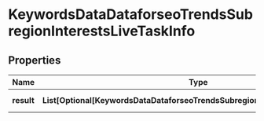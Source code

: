 # KeywordsDataDataforseoTrendsSubregionInterestsLiveTaskInfo


## Properties

| Name | Type | Description | Notes |
|------------ | ------------- | ------------- | -------------|
**result** | **List[Optional[KeywordsDataDataforseoTrendsSubregionInterestsLiveResultInfo]]** | array of results |[optional]|